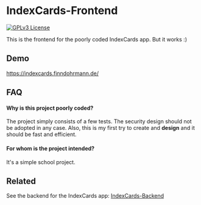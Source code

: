 # IndexCards-Frontend
[![GPLv3 License](https://img.shields.io/badge/License-GPL%20v3-yellow.svg)](https://opensource.org/licenses/)

This is the frontend for the poorly coded IndexCards app. But it works :)

## Demo

https://indexcards.finndohrmann.de/


## FAQ

#### Why is this project poorly coded?

The project simply consists of a few tests. The security design should not be adopted in any case. Also, this is my first try to create and **design** and it should be fast and efficient.

#### For whom is the project intended?

It's a simple school project.

## Related
See the backend for the IndexCards app:
[IndexCards-Backend](https://github.com/pianoman911/IndexCards-Backend)